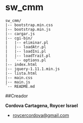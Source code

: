 # sw_cmm

```
sw_cmm/
|-- bootstrap.min.css
|-- bootstrap.min.js
|-- cargar.js
|-- cgi-bin/
|   |-- eliminar.pl
|   |-- loadAtr.pl
|   |-- loadIni.pl
|   |-- loadTrait.pl
|   `-- options.pl
|-- index.html
|-- jquery-1.11.1.min.js
|-- lista.html
|-- main.css
|-- main.js
`-- README.md
```

##Creador

**Cordova Cartagena, Roycer Israel**
- roycercordova@gmail.com

